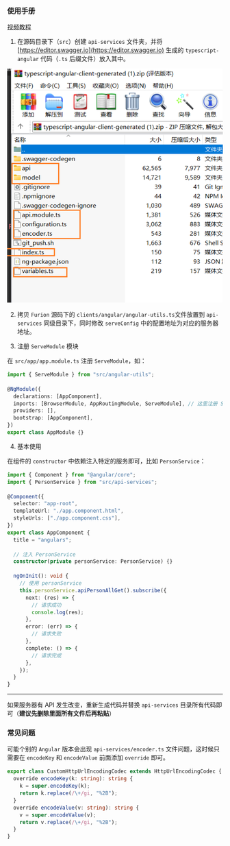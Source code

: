### 使用手册

[视频教程](https://www.bilibili.com/video/BV1EW4y1C71D)

1. 在源码目录下（`src`）创建 `api-services` 文件夹，并将 [https://editor.swagger.io](https://editor.swagger.io) 生成的 `typescript-angular` 代码（`.ts` 后缀文件）放入其中。

![](./swagger-editor.png)

2. 拷贝 `Furion` 源码下的 `clients/angular/angular-utils.ts`文件放置到 `api-services` 同级目录下，同时修改 `serveConfig` 中的配置地址为对应的服务器地址。

3. 注册 `ServeModule` 模块

在 `src/app/app.module.ts` 注册 `ServeModule`，如：

```ts
import { ServeModule } from "src/angular-utils";

@NgModule({
  declarations: [AppComponent],
  imports: [BrowserModule, AppRoutingModule, ServeModule], // 这里注册 ServeModule
  providers: [],
  bootstrap: [AppComponent],
})
export class AppModule {}
```

4. 基本使用

在组件的 `constructor` 中依赖注入特定的服务即可，比如 `PersonService`：

```ts
import { Component } from "@angular/core";
import { PersonService } from "src/api-services";

@Component({
  selector: "app-root",
  templateUrl: "./app.component.html",
  styleUrls: ["./app.component.css"],
})
export class AppComponent {
  title = "angulars";

  // 注入 PersonService
  constructor(private personService: PersonService) {}

  ngOnInit(): void {
    // 使用 personService
    this.personService.apiPersonAllGet().subscribe({
      next: (res) => {
        // 请求成功
        console.log(res);
      },
      error: (err) => {
        // 请求失败
      },
      complete: () => {
        // 请求完成
      },
    });
  }
}
```

---

如果服务器有 API 发生改变，重新生成代码并替换 `api-services` 目录所有代码即可（**建议先删除里面所有文件后再粘贴**）

### 常见问题

可能个别的 `Angular` 版本会出现 `api-services/encoder.ts` 文件问题，这时候只需要在 `encodeKey` 和 `encodeValue` 前面添加 `override` 即可。

```ts
export class CustomHttpUrlEncodingCodec extends HttpUrlEncodingCodec {
  override encodeKey(k: string): string {
    k = super.encodeKey(k);
    return k.replace(/\+/gi, "%2B");
  }
  override encodeValue(v: string): string {
    v = super.encodeValue(v);
    return v.replace(/\+/gi, "%2B");
  }
}
```
